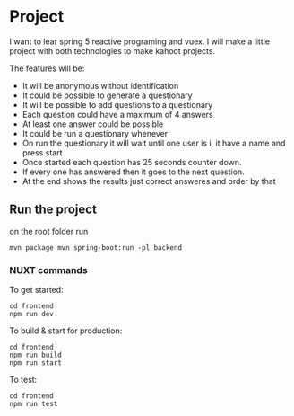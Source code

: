 # Project   

I want to lear spring 5 reactive programing and vuex. I will make a little project with both technologies to make kahoot projects.

The features will be:

* It will be anonymous without identification
* It could be possible to generate a questionary
* It will be possible to add questions to a questionary
* Each question could have a maximum of 4 answers
* At least one answer could be possible
* It could be run a questionary whenever
* On run the questionary it will wait until one user is i, it have a name and press start
* Once started each question has 25 seconds counter down.
* If every one has answered then it goes to the next question.
* At the end shows the results just correct answeres and order by that


## Run the project

on the root folder run 

`
mvn package
mvn spring-boot:run -pl backend
`

### NUXT commands

  To get started:

	cd frontend
	npm run dev

  To build & start for production:

	cd frontend
	npm run build
	npm run start

  To test:

	cd frontend
	npm run test
